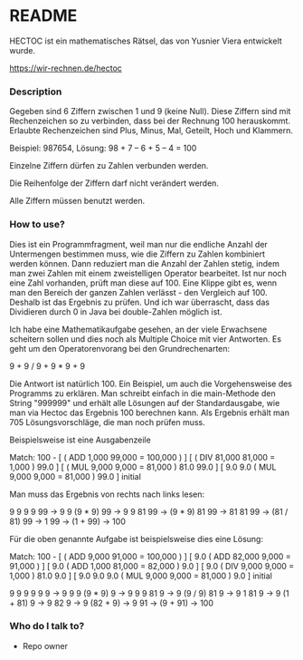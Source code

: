# README #

HECTOC ist ein mathematisches Rätsel, das von Yusnier Viera entwickelt wurde.

https://wir-rechnen.de/hectoc

### Description ###

Gegeben sind 6 Ziffern zwischen 1 und 9 (keine Null). Diese Ziffern sind mit Rechenzeichen so zu verbinden, dass bei der Rechnung 100 herauskommt. Erlaubte Rechenzeichen sind Plus, Minus, Mal, Geteilt, Hoch und Klammern.

Beispiel: 987654, Lösung: 98 + 7 – 6 + 5 – 4 = 100

Einzelne Ziffern dürfen zu Zahlen verbunden werden.

Die Reihenfolge der Ziffern darf nicht verändert werden.

Alle Ziffern müssen benutzt werden.

### How to use? ###

Dies ist ein Programmfragment, weil man nur die endliche Anzahl der Untermengen bestimmen muss, wie die Ziffern zu Zahlen kombiniert werden können.
Dann reduziert man die Anzahl der Zahlen stetig, indem man zwei Zahlen mit einem zweistelligen Operator bearbeitet. 
Ist nur noch eine Zahl vorhanden, prüft man diese auf 100.
Eine Klippe gibt es, wenn man den Bereich der ganzen Zahlen verlässt - den Vergleich auf 100. Deshalb ist das Ergebnis zu prüfen.
Und ich war überrascht, dass das Dividieren durch 0 in Java bei double-Zahlen möglich ist.

Ich habe eine Mathematikaufgabe gesehen, an der viele Erwachsene scheitern sollen und dies noch als Multiple Choice mit vier Antworten.
Es geht um den Operatorenvorang bei den Grundrechenarten:

9 + 9 / 9 + 9 * 9 + 9

Die Antwort ist natürlich 100. Ein Beispiel, um auch die Vorgehensweise des Programms zu erklären.
Man schreibt einfach in die main-Methode den String "999999" und erhält alle Lösungen auf der Standardausgabe, wie man via Hectoc das Ergebnis 100 berechnen kann.
Als Ergebnis erhält man 705 Lösungsvorschläge, die man noch prüfen muss.

Beispielsweise ist eine Ausgabenzeile 

Match: 100 - [ ( ADD 1,000 99,000 = 100,000 ) ]  [ ( DIV 81,000 81,000 = 1,000 ) 99.0 ]  [ ( MUL 9,000 9,000 = 81,000 ) 81.0 99.0 ]  [ 9.0 9.0 ( MUL 9,000 9,000 = 81,000 ) 99.0 ]  initial

Man muss das Ergebnis von rechts nach links lesen:

9 9 9 9 99 -> 9 9 (9 * 9) 99 -> 9 9 81 99 -> (9 * 9) 81 99 -> 81 81 99 -> (81 / 81) 99 -> 1 99 -> (1 + 99) -> 100

Für die oben genannte Aufgabe ist beispielsweise dies eine Lösung:

Match: 100 - [ ( ADD 9,000 91,000 = 100,000 ) ]  [ 9.0 ( ADD 82,000 9,000 = 91,000 ) ]  [ 9.0 ( ADD 1,000 81,000 = 82,000 ) 9.0 ]  [ 9.0 ( DIV 9,000 9,000 = 1,000 ) 81.0 9.0 ]  [ 9.0 9.0 9.0 ( MUL 9,000 9,000 = 81,000 ) 9.0 ]  initial

9 9 9 9 9 9 -> 9 9 9 (9 * 9) 9 -> 9 9 9 81 9 -> 9 (9 / 9) 81 9 -> 9 1 81 9 -> 9 (1 + 81) 9 -> 9 82 9 -> 9 (82 + 9) -> 9 91 -> (9 + 91) -> 100

### Who do I talk to? ###

* Repo owner

